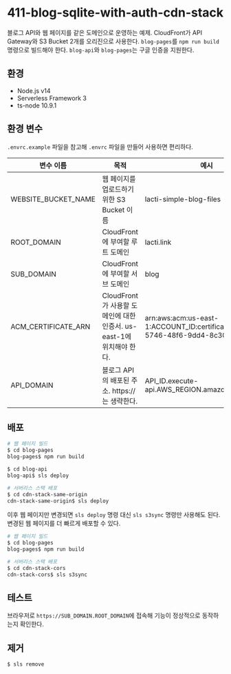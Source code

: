 # 411-blog-sqlite-with-auth-cdn-stack

블로그 API와 웹 페이지를 같은 도메인으로 운영하는 예제. CloudFront가 API Gateway와 S3 Bucket 2개를 오리진으로 사용한다. `blog-pages`를 `npm run build` 명령으로 빌드해야 한다. `blog-api`와 `blog-pages`는 구글 인증을 지원한다.

## 환경

- Node.js v14
- Serverless Framework 3
- ts-node 10.9.1

## 환경 변수

`.envrc.example` 파일을 참고해 `.envrc` 파일을 만들어 사용하면 편리하다.

| 변수 이름           | 목적                                                                 | 예시                                                                              |
| ------------------- | -------------------------------------------------------------------- | --------------------------------------------------------------------------------- |
| WEBSITE_BUCKET_NAME | 웹 페이지를 업로드하기 위한 S3 Bucket 이름                           | lacti-simple-blog-files                                                           |
| ROOT_DOMAIN         | CloudFront에 부여할 루트 도메인                                      | lacti.link                                                                        |
| SUB_DOMAIN          | CloudFront에 부여할 서브 도메인                                      | blog                                                                              |
| ACM_CERTIFICATE_ARN | CloudFront가 사용할 도메인에 대한 인증서. us-east-1에 위치해야 한다. | arn:aws:acm:us-east-1:ACCOUNT_ID:certificate/aebdbfab-5746-48f6-9dd4-8c305a7f95a1 |
| API_DOMAIN          | 블로그 API의 배포된 주소. https://는 생략한다.                       | API_ID.execute-api.AWS_REGION.amazonaws.com                                       |

## 배포

```bash
# 웹 페이지 빌드
$ cd blog-pages
blog-pages$ npm run build

$ cd blog-api
blog-api$ sls deploy

# 서버리스 스택 배포
$ cd cdn-stack-same-origin
cdn-stack-same-origin$ sls deploy
```

이후 웹 페이지만 변경되면 `sls deploy` 명령 대신 `sls s3sync` 명령만 사용해도 된다. 변경된 웹 페이지를 더 빠르게 배포할 수 있다.

```bash
# 웹 페이지 빌드
$ cd blog-pages
blog-pages$ npm run build

# 서버리스 스택 배포
$ cd cdn-stack-cors
cdn-stack-cors$ sls s3sync
```

## 테스트

브라우저로 `https://SUB_DOMAIN.ROOT_DOMAIN`에 접속해 기능이 정상적으로 동작하는지 확인한다.

## 제거

```bash
$ sls remove
```

